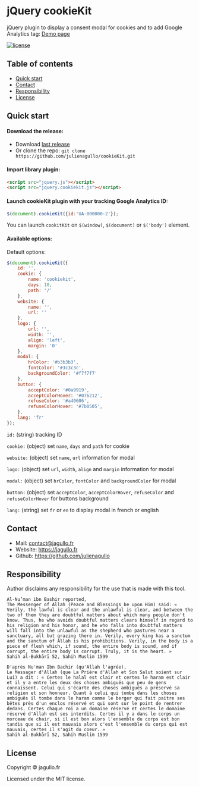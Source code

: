 # jQuery cookieKit

jQuery plugin to display a consent modal for cookies and to add Google Analytics tag: [Demo page](https://jagullo.fr/cookiekit/)

[![license](https://img.shields.io/github/license/julienagullo/cookieKit.svg)](https://github.com/julienagullo/cookieKit/LICENSE.md)

## Table of contents

- [Quick start](#quick-start)
- [Contact](#contact)
- [Responsibility](#responsibility)
- [License](#license)


## Quick start

#### Download the release:

- Download [last release](https://github.com/julienagullo/cookieKit/releases/)
- Or clone the repo: `git clone https://github.com/julienagullo/cookieKit.git`

#### Import library plugin:

```html
<script src="jquery.js"></script>
<script src="jquery.cookiekit.js"></script>
```

#### Launch cookieKit plugin with your tracking Google Analytics ID:

```javascript
$(document).cookieKit({id:'UA-000000-2'});
```

You can launch `cookitKit` on `$(window)`, `$(document)` or `$('body')` element.


#### Available options:

Default options:

```javascript
$(document).cookieKit({
    id: '',
    cookie: {
        name: 'cookiekit',
        days: 10,
        path: '/'
    },
    website: {
        name: '',
        url: ''
    },
    logo: {
        url: '',
        width: '',
        align: 'left',
        margin: '0'
    },
    modal: {
        hrColor: '#b3b3b3',
        fontColor: '#3c3c3c',
        backgroundColor: '#f7f7f7'
    },
    button: {
        acceptColor: '#0a9919',
        acceptColorHover: '#076212',
        refuseColor: '#a40606',
        refuseColorHover: '#7b0505',
    },
    lang: 'fr'
});
```

`id:` (string) tracking ID

`cookie:` (object) set `name`, `days` and `path` for cookie

`website:` (object) set `name`, `url` information for modal

`logo:` (object) set `url`, `width`, `align` and `margin` information for modal

`modal:` (object) set `hrColor`, `fontColor` and `backgroundColor` for modal

`button:` (object) set `acceptColor`, `acceptColorHover`, `refuseColor` and `refuseColorHover` for buttons background

`lang:` (string) set `fr` or `en` to display modal in french or english


## Contact

- Mail: [contact@jagullo.fr](contact@jagullo.fr?subject=[GitHub]%20cookieKit)
- Website: <https://jagullo.fr>
- Github: <https://github.com/julienagullo>

## Responsibility

Author disclaims any responsibility for the use that is made with this tool.

```text
Al-Nu’man ibn Bashir reported,
The Messenger of Allah (Peace and Blessings be upon Him) said: « Verily, the lawful is clear and the unlawful is clear, and between the two of them they are doubtful matters about which many people don't know. Thus, he who avoids doubtful matters clears himself in regard to his religion and his honor, and he who falls into doubtful matters will fall into the unlawful as the shepherd who pastures near a sanctuary, all but grazing there in. Verily, every king has a sanctum and the sanctum of Allah is his prohibitions. Verily, in the body is a piece of flesh which, if sound, the entire body is sound, and if corrupt, the entire body is corrupt. Truly, it is the heart. »
Sahih al-Bukhārī 52, Sahih Muslim 1599
```

```text
D'après Nu'man Ibn Bachir (qu'Allah l'agrée),
Le Messager d'Allah (que La Prière d'Allah et Son Salut soient sur Lui) a dit : « Certes le halal est clair et certes le haram est clair et il y a entre les deux des choses ambiguës que peu de gens connaissent. Celui qui s'écarte des choses ambiguës a préservé sa religion et son honneur. Quant à celui qui tombe dans les choses ambiguës il tombe dans le haram comme le berger qui fait paitre ses bêtes près d'un enclos réservé et qui sont sur le point de rentrer dedans. Certes chaque roi a un domaine réservé et certes le domaine réservé d'Allah est ses interdits. Certes il y a dans le corps un morceau de chair, si il est bon alors l'ensemble du corps est bon tandis que si il est mauvais alors c'est l'ensemble du corps qui est mauvais, certes il s'agit du coeur. »
Sahih al-Bukhārī 52, Sahih Muslim 1599
```


## License

Copyright © jagullo.fr

Licensed under the MIT license.